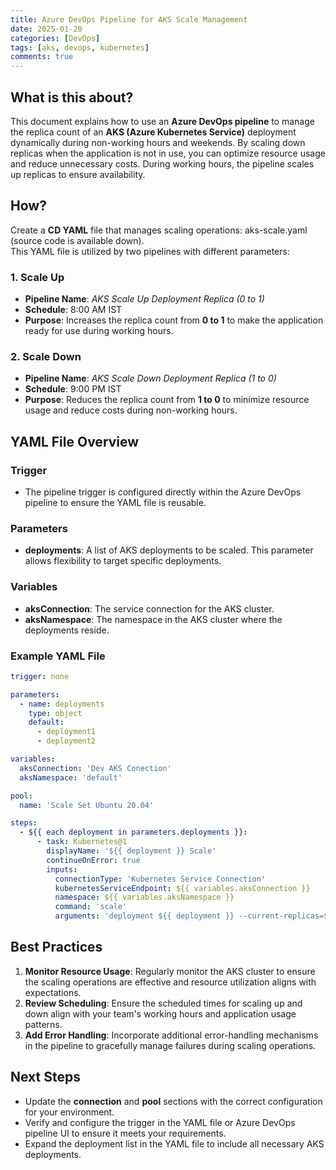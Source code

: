 ```yaml
---
title: Azure DevOps Pipeline for AKS Scale Management
date: 2025-01-20
categories: [DevOps]
tags: [aks, devops, kubernetes]
comments: true
---
```


## What is this about?

This document explains how to use an **Azure DevOps pipeline** to manage the replica count of an **AKS (Azure Kubernetes Service)** deployment dynamically during non-working hours and weekends. By scaling down replicas when the application is not in use, you can optimize resource usage and reduce unnecessary costs. During working hours, the pipeline scales up replicas to ensure availability.

## How?

Create a **CD YAML** file that manages scaling operations: aks-scale.yaml (source code is available down).  
This YAML file is utilized by two pipelines with different parameters:

### 1. **Scale Up**

- **Pipeline Name**: *AKS Scale Up Deployment Replica (0 to 1)*
- **Schedule**: 8:00 AM IST
- **Purpose**: Increases the replica count from **0 to 1** to make the application ready for use during working hours.

### 2. **Scale Down**

- **Pipeline Name**: *AKS Scale Down Deployment Replica (1 to 0)*
- **Schedule**: 9:00 PM IST
- **Purpose**: Reduces the replica count from **1 to 0** to minimize resource usage and reduce costs during non-working hours.

## YAML File Overview

### Trigger

- The pipeline trigger is configured directly within the Azure DevOps pipeline to ensure the YAML file is reusable.

### Parameters

- **deployments**: A list of AKS deployments to be scaled. This parameter allows flexibility to target specific deployments.

### Variables

- **aksConnection**: The service connection for the AKS cluster.
- **aksNamespace**: The namespace in the AKS cluster where the deployments reside.

### Example YAML File

```yaml
trigger: none

parameters:
  - name: deployments
    type: object
    default:
      - deployment1
      - deployment2

variables:
  aksConnection: 'Dev AKS Conection'
  aksNamespace: 'default'

pool:
  name: 'Scale Set Ubuntu 20.04'

steps:
  - ${{ each deployment in parameters.deployments }}:
      - task: Kubernetes@1
        displayName: '${{ deployment }} Scale'
        continueOnError: true
        inputs:
          connectionType: 'Kubernetes Service Connection'
          kubernetesServiceEndpoint: ${{ variables.aksConnection }}
          namespace: ${{ variables.aksNamespace }}
          command: 'scale'
          arguments: 'deployment ${{ deployment }} --current-replicas=$(currentReplicaCount) --replicas=$(replicaCount)'
```

## Best Practices

1. **Monitor Resource Usage**: Regularly monitor the AKS cluster to ensure the scaling operations are effective and resource utilization aligns with expectations.
2. **Review Scheduling**: Ensure the scheduled times for scaling up and down align with your team's working hours and application usage patterns.
3. **Add Error Handling**: Incorporate additional error-handling mechanisms in the pipeline to gracefully manage failures during scaling operations.

## Next Steps

- Update the **connection** and **pool** sections with the correct configuration for your environment.
- Verify and configure the trigger in the YAML file or Azure DevOps pipeline UI to ensure it meets your requirements.
- Expand the deployment list in the YAML file to include all necessary AKS deployments.

